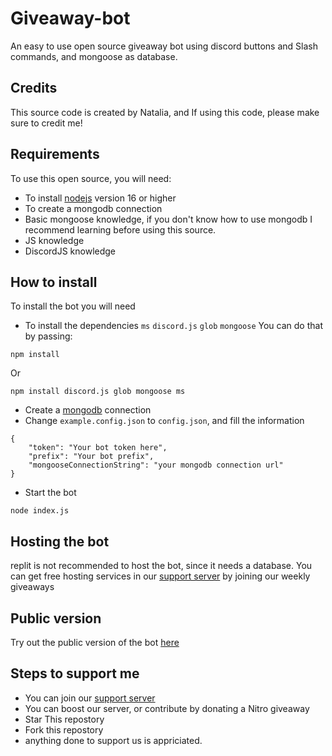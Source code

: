 # Giveaway-bot
An easy to use open source giveaway bot using discord buttons and Slash commands, and mongoose as database.

## Credits 
This source code is created by Natalia, and If using this code, please make sure to credit me!

## Requirements
To use this open source, you will need:
- To install [nodejs](https://nodejs.org/en/download/) version 16 or higher
- To create a mongodb connection 
- Basic mongoose knowledge, if you don't know how to use mongodb I recommend learning before using this source.
- JS knowledge
- DiscordJS knowledge 

## How to install 
To install the bot you will need
- To install the dependencies `ms` `discord.js` `glob` `mongoose`
You can do that by passing:
```
npm install 
```
Or 
```
npm install discord.js glob mongoose ms 
```
- Create a [mongodb](https://www.mongodb.com/) connection
- Change `example.config.json` to `config.json`, and fill the information
```
{
    "token": "Your bot token here",
    "prefix": "Your bot prefix",
    "mongooseConnectionString": "your mongodb connection url"
}
```
- Start the bot 
```
node index.js
```

## Hosting the bot 
replit is not recommended to host the bot, since it needs a database.
You can get free hosting services in our [support server](https://discord.gg/ZMsu5H6ett) by joining our weekly giveaways

## Public version
Try out the public version of the bot [here](https://discord.com/api/oauth2/authorize?client_id=993075786510774362&permissions=2147575872&scope=bot%20applications.commands)

## Steps to support me
- You can join our [support server](https://discord.gg/ZMsu5H6ett)
- You can boost our server, or contribute by donating a Nitro giveaway
- Star This repostory
- Fork this repostory
- anything done to support us is appriciated. 


